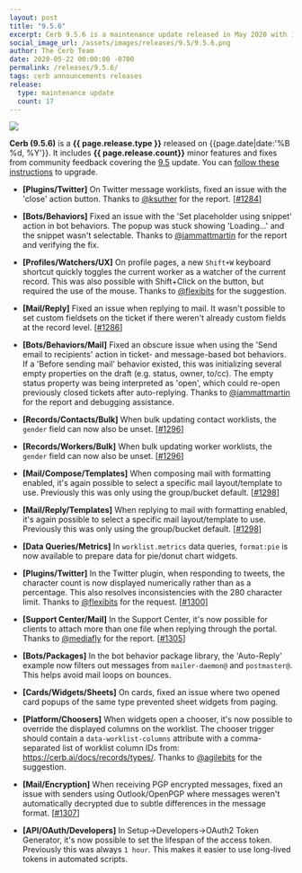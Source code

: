 ```yaml
---
layout: post
title: "9.5.6"
excerpt: Cerb 9.5.6 is a maintenance update released in May 2020 with 17 minor features and fixes from community feedback.
social_image_url: /assets/images/releases/9.5/9.5.6.png
author: The Cerb Team
date: 2020-05-22 00:00:00 -0700
permalink: /releases/9.5.6/
tags: cerb announcements releases
release:
  type: maintenance update
  count: 17
---
```


<div class="cerb-screenshot">
<img src="{{page.social_image_url}}" class="screenshot">
</div>

**Cerb (9.5.6)** is a **{{ page.release.type }}** released on {{page.date|date:'%B %d, %Y'}}. It includes **{{ page.release.count}}** minor features and fixes from community feedback covering the [9.5](/releases/9.5/) update.  You can [follow these instructions](/docs/upgrading/) to upgrade.

* **[Plugins/Twitter]** On Twitter message worklists, fixed an issue with the 'close' action button. Thanks to [@ksuther](https://github.com/ksuther) for the report. [[#1284](https://github.com/jstanden/cerb/issues/1284)]

* **[Bots/Behaviors]** Fixed an issue with the 'Set placeholder using snippet' action in bot behaviors. The popup was stuck showing 'Loading...' and the snippet wasn't selectable. Thanks to [@iammattmartin](https://github.com/iammattmartin) for the report and verifying the fix.

* **[Profiles/Watchers/UX]** On profile pages, a new `Shift+W` keyboard shortcut quickly toggles the current worker as a watcher of the current record. This was also possible with Shift+Click on the button, but required the use of the mouse. Thanks to [@flexibits](https://twitter.com/flexibits) for the suggestion. 

* **[Mail/Reply]** Fixed an issue when replying to mail. It wasn't possible to set custom fieldsets on the ticket if there weren't already custom fields at the record level. [[#1286](https://github.com/jstanden/cerb/issues/1286)]

* **[Bots/Behaviors/Mail]** Fixed an obscure issue when using the 'Send email to recipients' action in ticket- and message-based bot behaviors. If a 'Before sending mail' behavior existed, this was initializing several empty properties on the draft (e.g. status, owner, to/cc). The empty status property was being interpreted as 'open', which could re-open previously closed tickets after auto-replying. Thanks to [@iammattmartin](https://github.com/iammattmartin) for the report and debugging assistance.

* **[Records/Contacts/Bulk]** When bulk updating contact worklists, the `gender` field can now also be unset. [[#1296](https://github.com/jstanden/cerb/issues/1296)]

* **[Records/Workers/Bulk]** When bulk updating worker worklists, the `gender` field can now also be unset. [[#1296](https://github.com/jstanden/cerb/issues/1296)]

* **[Mail/Compose/Templates]** When composing mail with formatting enabled, it's again possible to select a specific mail layout/template to use. Previously this was only using the group/bucket default. [[#1298](https://github.com/jstanden/cerb/issues/1298)]

* **[Mail/Reply/Templates]** When replying to mail with formatting enabled, it's again possible to select a specific mail layout/template to use. Previously this was only using the group/bucket default. [[#1298](https://github.com/jstanden/cerb/issues/1298)]

* **[Data Queries/Metrics]** In `worklist.metrics` data queries, `format:pie` is now available to prepare data for pie/donut chart widgets.

* **[Plugins/Twitter]** In the Twitter plugin, when responding to tweets, the character count is now displayed numerically rather than as a percentage. This also resolves inconsistencies with the 280 character limit. Thanks to [@flexibits](https://github.com/flexibits/) for the request. [[#1300](https://github.com/jstanden/cerb/issues/1300)]

* **[Support Center/Mail]** In the Support Center, it's now possible for clients to attach more than one file when replying through the portal. Thanks to [@mediafly](https://github.com/mediafly/) for the report. [[#1305](https://github.com/jstanden/cerb/issues/1305)]

* **[Bots/Packages]** In the bot behavior package library, the 'Auto-Reply' example now filters out messages from `mailer-daemon@` and `postmaster@`. This helps avoid mail loops on bounces.

* **[Cards/Widgets/Sheets]** On cards, fixed an issue where two opened card popups of the same type prevented sheet widgets from paging.

* **[Platform/Choosers]** When widgets open a chooser, it's now possible to override the displayed columns on the worklist. The chooser trigger should contain a `data-worklist-columns` attribute with a comma-separated list of worklist column IDs from: <https://cerb.ai/docs/records/types/>. Thanks to [@agilebits](https://github.com/agilebits) for the suggestion.

* **[Mail/Encryption]** When receiving PGP encrypted messages, fixed an issue with senders using Outlook/OpenPGP where messages weren't automatically decrypted due to subtle differences in the message format. [[#1307](https://github.com/jstanden/cerb/issues/1307)]

* **[API/OAuth/Developers]** In Setup->Developers->OAuth2 Token Generator, it's now possible to set the lifespan of the access token. Previously this was always `1 hour`. This makes it easier to use long-lived tokens in automated scripts.


